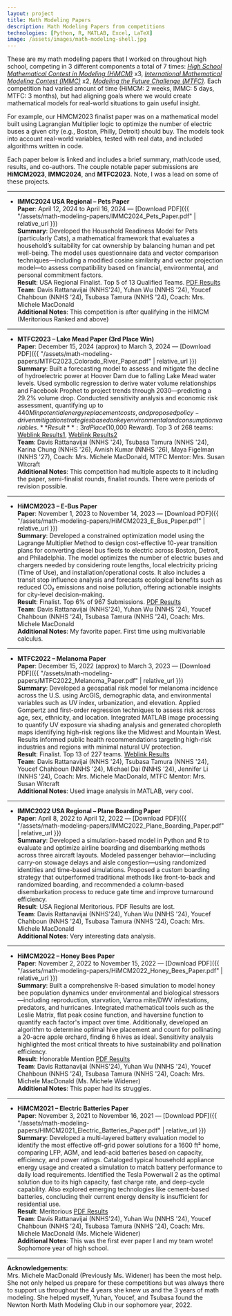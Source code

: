 ```yaml
---
layout: project
title: Math Modeling Papers
description: Math Modeling Papers from competitions
technologies: [Python, R, MATLAB, Excel, LaTeX]
image: /assets/images/math-modeling-shell.jpg
---
```


These are my math modeling papers that I worked on throughout high school, competing in 3 different components a total of 7 times: [*High School Mathematical Contest in Modeling (HiMCM)*](https://www.comap.com/contests/himcm-midmcm) x3, [*International Mathematical Modeling Contest (IMMC)*](https://www.immchallenge.org/) x2, [*Modeling the Future Challenge (MTFC)*](https://www.mtfchallenge.org/). Each competition had varied amount of time (HiMCM: 2 weeks, IMMC: 5 days, MTFC: 3 months), but had aligning goals where we would create mathematical models for real-world situations to gain useful insight. 

For example, our HiMCM2023 finalist paper was on a mathematical model built using Lagrangian Multiplier logic to optimize the number of electric buses a given city (e.g., Boston, Philly, Detroit) should buy. The models took into account real-world variables, tested with real data, and included algorithms written in code.

Each paper below is linked and includes a brief summary, math/code used, results, and co-authors. The couple notable paper submissions are **HiMCM2023**, **IMMC2024**, and **MTFC2023**. Note, I was a lead on some of these projects.

--- 

- **IMMC2024 USA Regional – Pets Paper**  
  **Paper**: April 12, 2024 to April 16, 2024 — [Download PDF]({{ "/assets/math-modeling-papers/IMMC2024_Pets_Paper.pdf" | relative_url }})  
  **Summary**: Developed the Household Readiness Model for Pets (particularly Cats), a mathematical framework that evaluates a household’s suitability for cat ownership by balancing human and pet well-being. The model uses questionnaire data and vector comparison techniques—including a modified cosine similarity and vector projection model—to assess compatibility based on financial, environmental, and personal commitment factors.  
  **Result**: USA Regional Finalist. Top 5 of 13 Qualified Teams. [PDF Results](https://www.contest.comap.com/highschool/contests/himcm/2024_IMMC_USA_Regional_Results.pdf)  
  **Team**: Davis Rattanavijai (NNHS'24), Yuhan Wu (NNHS '24), Youcef Chahboun (NNHS '24), Tsubasa Tamura (NNHS '24), Coach: Mrs. Michele MacDonald  
  **Additional Notes**: This competition is after qualifying in the HIMCM (Meritorious Ranked and above)

---

- **MTFC2023 – Lake Mead Paper (3rd Place Win)**  
  **Paper**: December 15, 2024 (approx) to March 3, 2024 — [Download PDF]({{ "/assets/math-modeling-papers/MTFC2023_Colorado_River_Paper.pdf" | relative_url }})  
  **Summary**: Built a forecasting model to assess and mitigate the decline of hydroelectric power at Hoover Dam due to falling Lake Mead water levels. Used symbolic regression to derive water volume relationships and Facebook Prophet to project trends through 2030—predicting a 29.2% volume drop. Conducted sensitivity analysis and economic risk assessment, quantifying up to $440M in potential energy replacement costs, and proposed policy-driven mitigation strategies based on key environmental and consumption variables.  
  **Result**: 3rd Place ($10,000 Reward). Top 3 of 268 teams: [Weblink Results1](https://www.mtfchallenge.org/awards/), [Weblink Results2](https://www.mtfchallenge.org/unveiling-the-2023-2024-modeling-the-future-challenge-finalists/)  
  **Team**: Davis Rattanavijai (NNHS '24), Tsubasa Tamura (NNHS '24), Karina Chung (NNHS '26), Avnish Kumar (NNHS '26), Maya Figelman (NNHS '27), Coach: Mrs. Michele MacDonald, MTFC Mentor: Mrs. Susan Witcraft  
  **Additional Notes**: This competition had multiple aspects to it including the paper, semi-finalist rounds, finalist rounds. There were periods of revision possible.

---

- **HiMCM2023 – E-Bus Paper**  
  **Paper**: November 1, 2023 to November 14, 2023 — [Download PDF]({{ "/assets/math-modeling-papers/HiMCM2023_E_Bus_Paper.pdf" | relative_url }})  
  **Summary**: Developed a constrained optimization model using the Lagrange Multiplier Method to design cost-effective 10-year transition plans for converting diesel bus fleets to electric across Boston, Detroit, and Philadelphia. The model optimizes the number of electric buses and chargers needed by considering route lengths, local electricity pricing (Time of Use), and installation/operational costs. It also includes a transit stop influence analysis and forecasts ecological benefits such as reduced CO₂ emissions and noise pollution, offering actionable insights for city-level decision-making.  
  **Result**: Finalist. Top 6% of 967 Submissions. [PDF Results](https://www.contest.comap.com/highschool/contests/himcm/2023_HiMCM_Results.pdf)  
  **Team**: Davis Rattanavijai (NNHS'24), Yuhan Wu (NNHS '24), Youcef Chahboun (NNHS '24), Tsubasa Tamura (NNHS '24), Coach: Mrs. Michele MacDonald  
  **Additional Notes**: My favorite paper. First time using multivariable calculus.

---

- **MTFC2022 – Melanoma Paper**  
  **Paper**: December 15, 2022 (approx) to March 3, 2023 — [Download PDF]({{ "/assets/math-modeling-papers/MTFC2022_Melanoma_Paper.pdf" | relative_url }})  
  **Summary**: Developed a geospatial risk model for melanoma incidence across the U.S. using ArcGIS, demographic data, and environmental variables such as UV index, urbanization, and elevation. Applied Gompertz and first-order regression techniques to assess risk across age, sex, ethnicity, and location. Integrated MATLAB image processing to quantify UV exposure via shading analysis and generated choropleth maps identifying high-risk regions like the Midwest and Mountain West. Results informed public health recommendations targeting high-risk industries and regions with minimal natural UV protection.  
  **Result**: Finalist. Top 13 of 227 teams. [Weblink Results](https://actuarialfoundation.org/2023-modeling-the-future-challenge-finalists/)  
  **Team**: Davis Rattanavijai (NNHS '24), Tsubasa Tamura (NNHS '24), Youcef Chahboun (NNHS '24), Michael Dai (NNHS '24), Jennifer Li (NNHS '24), Coach: Mrs. Michele MacDonald, MTFC Mentor: Mrs. Susan Witcraft  
  **Additional Notes**: Used image analysis in MATLAB, very cool.

---

- **IMMC2022 USA Regional – Plane Boarding Paper**  
  **Paper**: April 8, 2022 to April 12, 2022 — [Download PDF]({{ "/assets/math-modeling-papers/IMMC2022_Plane_Boarding_Paper.pdf" | relative_url }})  
  **Summary**: Developed a simulation-based model in Python and R to evaluate and optimize airline boarding and disembarking methods across three aircraft layouts. Modeled passenger behavior—including carry-on stowage delays and aisle congestion—using randomized identities and time-based simulations. Proposed a custom boarding strategy that outperformed traditional methods like front-to-back and randomized boarding, and recommended a column-based disembarkation process to reduce gate time and improve turnaround efficiency.  
  **Result**: USA Regional Meritorious. PDF Results are lost.  
  **Team**: Davis Rattanavijai (NNHS'24), Yuhan Wu (NNHS '24), Youcef Chahboun (NNHS '24), Tsubasa Tamura (NNHS '24), Coach: Mrs. Michele MacDonald  
  **Additional Notes**: Very interesting data analysis.

---

- **HiMCM2022 – Honey Bees Paper**  
  **Paper**: November 2, 2022 to November 15, 2022 — [Download PDF]({{ "/assets/math-modeling-papers/HiMCM2022_Honey_Bees_Paper.pdf" | relative_url }})  
  **Summary**: Built a comprehensive R-based simulation to model honey bee population dynamics under environmental and biological stressors—including reproduction, starvation, Varroa mite/DWV infestations, predators, and hurricanes. Integrated mathematical tools such as the Leslie Matrix, flat peak cosine function, and haversine function to quantify each factor's impact over time. Additionally, developed an algorithm to determine optimal hive placement and count for pollinating a 20-acre apple orchard, finding 6 hives as ideal. Sensitivity analysis highlighted the most critical threats to hive sustainability and pollination efficiency.  
  **Result**: Honorable Mention [PDF Results](https://www.contest.comap.com/highschool/contests/himcm/2022_HiMCM_Results.pdf)  
  **Team**: Davis Rattanavijai (NNHS'24), Yuhan Wu (NNHS '24), Youcef Chahboun (NNHS '24), Tsubasa Tamura (NNHS '24), Coach: Mrs. Michele MacDonald (Ms. Michele Widener)  
  **Additional Notes**: This paper had its struggles.

---

- **HiMCM2021 – Electric Batteries Paper**  
  **Paper**: November 3, 2021 to November 16, 2021 — [Download PDF]({{ "/assets/math-modeling-papers/HIMCM2021_Electric_Batteries_Paper.pdf" | relative_url }})  
  **Summary**: Developed a multi-layered battery evaluation model to identify the most effective off-grid power solutions for a 1600 ft² home, comparing LFP, AGM, and lead-acid batteries based on capacity, efficiency, and power ratings. Cataloged typical household appliance energy usage and created a simulation to match battery performance to daily load requirements. Identified the Tesla Powerwall 2 as the optimal solution due to its high capacity, fast charge rate, and deep-cycle capability. Also explored emerging technologies like cement-based batteries, concluding their current energy density is insufficient for residential use.  
  **Result**: Meritorious [PDF Results](https://www.contest.comap.com/highschool/contests/himcm/2021_HiMCM_Results.pdf)  
  **Team**: Davis Rattanavijai (NNHS'24), Yuhan Wu (NNHS '24), Youcef Chahboun (NNHS '24), Tsubasa Tamura (NNHS '24), Coach: Mrs. Michele MacDonald (Ms. Michele Widener)  
  **Additional Notes**: This was the first ever paper I and my team wrote! Sophomore year of high school.

---

**Acknowledgements**:  
Mrs. Michele MacDonald (Previously Ms. Widener) has been the most help. She not only helped us prepare for these competitions but was always there to support us throughout the 4 years she knew us and the 3 years of math modeling. She helped myself, Yuhan, Youcef, and Tsubasa found the Newton North Math Modeling Club in our sophomore year, 2022.
